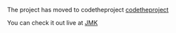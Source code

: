 The project has moved to codetheproject [codetheproject](https://github.com/codetheproject)

You can check it out live at [JMK](https://)
